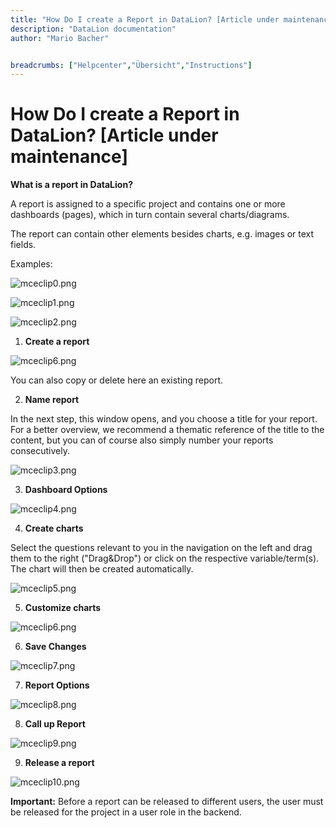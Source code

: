 ```yaml
---
title: "How Do I create a Report in DataLion? [Article under maintenance]"
description: "DataLion documentation"
author: "Mario Bacher"


breadcrumbs: ["Helpcenter","Übersicht","Instructions"]
---
```


# How Do I create a Report in DataLion? [Article under maintenance]

**What is a report in DataLion?**

A report is assigned to a specific project and contains one or more dashboards (pages), which in turn contain several charts/diagrams.

The report can contain other elements besides charts, e.g. images or text fields.

Examples:

![mceclip0.png](/img/87064692.png)

![mceclip1.png](/img/87064699.png)

![mceclip2.png](/img/87064705.png)

1.  **Create a report**
    

![mceclip6.png](/img/87064711.png)

You can also copy or delete here an existing report.

2.  **Name report**
    

In the next step, this window opens, and you choose a title for your report. For a better overview, we recommend a thematic reference of the title to the content, but you can of course also simply number your reports consecutively.

![mceclip3.png](/img/87064717.png)

3.  **Dashboard Options**
    

![mceclip4.png](/img/87064723.png)

4.  **Create charts**
    

Select the questions relevant to you in the navigation on the left and drag them to the right ("Drag&Drop") or click on the respective variable/term(s). The chart will then be created automatically.

![mceclip5.png](/img/87064729.png)

5.  **Customize charts**
    

![mceclip6.png](/img/87064711.png)

6.  **Save Changes**
    

![mceclip7.png](/img/87064746.png)

7.  **Report Options**
    

![mceclip8.png](/img/87064752.png)

8.  **Call up Report**
    

![mceclip9.png](/img/87064758.png)

9.  **Release a report**
    

![mceclip10.png](/img/87064764.png)

**Important:** Before a report can be released to different users, the user must be released for the project in a user role in the backend.
